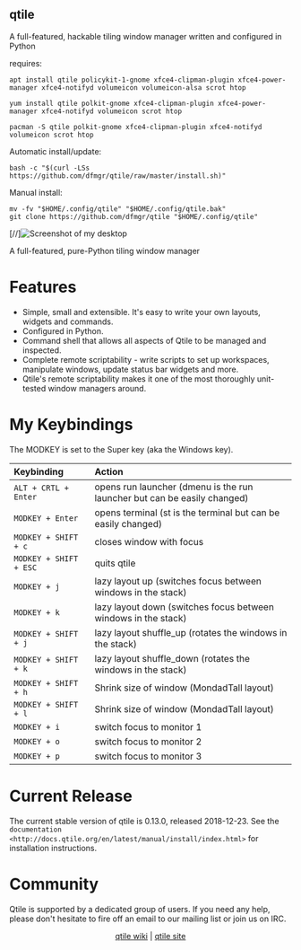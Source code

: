## qtile  
  
A full-featured, hackable tiling window manager written and configured in Python  
  
requires:    
```
apt install qtile policykit-1-gnome xfce4-clipman-plugin xfce4-power-manager xfce4-notifyd volumeicon volumeicon-alsa scrot htop
```  
```
yum install qtile polkit-gnome xfce4-clipman-plugin xfce4-power-manager xfce4-notifyd volumeicon scrot htop
```  
```
pacman -S qtile polkit-gnome xfce4-clipman-plugin xfce4-notifyd volumeicon scrot htop
```  
  
Automatic install/update:
```
bash -c "$(curl -LSs https://github.com/dfmgr/qtile/raw/master/install.sh)"
```
Manual install:
```
mv -fv "$HOME/.config/qtile" "$HOME/.config/qtile.bak"
git clone https://github.com/dfmgr/qtile "$HOME/.config/qtile"
```

[//]![Screenshot of my desktop](https://www.gitlab.com/dwt1/dotfiles/raw/master/.screenshots/dotfiles07.png)

A full-featured, pure-Python tiling window manager

# Features

* Simple, small and extensible. It's easy to write your own layouts,
  widgets and commands.
* Configured in Python.
* Command shell that allows all aspects of Qtile to be managed and
  inspected.
* Complete remote scriptability - write scripts to set up workspaces,
  manipulate windows, update status bar widgets and more.
* Qtile's remote scriptability makes it one of the most thoroughly
  unit-tested window managers around.

# My Keybindings

The MODKEY is set to the Super key (aka the Windows key).

| Keybinding             | Action                                                                   |
| :--------------------- | :----------------------------------------------------------------------- |
| `ALT + CRTL + Enter`   | opens run launcher (dmenu is the run launcher but can be easily changed) |
| `MODKEY + Enter`       | opens terminal (st is the terminal but can be easily changed)            |
| `MODKEY + SHIFT + c`   | closes window with focus                                                 |
| `MODKEY + SHIFT + ESC` | quits qtile                                                              |
| `MODKEY + j`           | lazy layout up (switches focus between windows in the stack)             |
| `MODKEY + k`           | lazy layout down (switches focus between windows in the stack)           |
| `MODKEY + SHIFT + j`   | lazy layout shuffle_up (rotates the windows in the stack)                |
| `MODKEY + SHIFT + k`   | lazy layout shuffle_down (rotates the windows in the stack)              |
| `MODKEY + SHIFT + h`   | Shrink size of window (MondadTall layout)                                |
| `MODKEY + SHIFT + l`   | Shrink size of window (MondadTall layout)                                |
| `MODKEY + i`           | switch focus to monitor 1                                                |
| `MODKEY + o`           | switch focus to monitor 2                                                |
| `MODKEY + p`           | switch focus to monitor 3                                                |

# Current Release

The current stable version of qtile is 0.13.0, released 2018-12-23. See the
`documentation <http://docs.qtile.org/en/latest/manual/install/index.html>`
for installation instructions.

# Community

Qtile is supported by a dedicated group of users. If you need any help, please
don't hesitate to fire off an email to our mailing list or join us on IRC.

<p align=center>
  <a href="https://wiki.archlinux.org/index.php/qtile" target="_blank">qtile wiki</a>  |  
  <a href="http://qtile.org" target="_blank">qtile site</a>
</p>  

